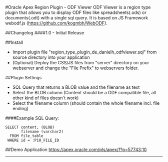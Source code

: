#Oracle Apex Region Plugin - ODF Viewer
ODF Viewer is a region type plugin that allows you to display ODF files like spreadsheets(.ods) or documents(.odt) with a single sql query.
It is based on JS Framework webodf.js (https://github.com/kogmbh/WebODF).


##Changelog
####1.0 - Initial Release

##Install
- Import plugin file "region_type_plugin_de_danielh_odfviewer.sql" from source directory into your application
- (Optional) Deploy the CSS/JS files from "server" directory on your webserver and change the "File Prefix" to webservers folder.

##Plugin Settings
- SQL Query that returns a BLOB value and the filename as text
- Select the BLOB column (Content should be a ODF compatible file, all other kind of files doesn´t work)
- Select the filename column (should contain the whole filename incl. file ending)

####Example SQL Query:
```language-sql
SELECT content, (BLOB)
       filename (varchar2)
  FROM file_table
 WHERE id = :P10_FILE_ID
```
##Demo Application
https://apex.oracle.com/pls/apex/f?p=57743:10

---
